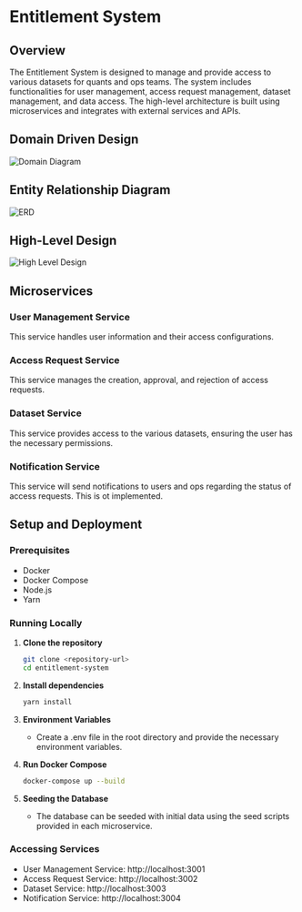 # Entitlement System

## Overview

The Entitlement System is designed to manage and provide access to various datasets for quants and ops teams. The system includes functionalities for user management, access request management, dataset management, and data access. The high-level architecture is built using microservices and integrates with external services and APIs.

## Domain Driven Design

![Domain Diagram](https://github.com/aneesh-semantic-computing/entitlements-system/assets/45017458/47dd5b1a-4971-4ac1-b11a-1b220cf423f5)


## Entity Relationship Diagram

![ERD](https://github.com/aneesh-semantic-computing/entitlements-system/assets/45017458/98b2bc1d-4d0f-4855-89d0-0a38633b8b4f)


## High-Level Design

![High Level Design](https://github.com/aneesh-semantic-computing/entitlements-system/assets/45017458/b8c2dafe-cab4-4041-bf6b-f438b5b65061)


## Microservices

### User Management Service

This service handles user information and their access configurations.

### Access Request Service

This service manages the creation, approval, and rejection of access requests.

### Dataset Service

This service provides access to the various datasets, ensuring the user has the necessary permissions.

### Notification Service

This service will send notifications to users and ops regarding the status of access requests. This is ot implemented.

## Setup and Deployment

### Prerequisites

- Docker
- Docker Compose
- Node.js
- Yarn

### Running Locally

1.   **Clone the repository**
      ```sh
      git clone <repository-url>
      cd entitlement-system
      ```
2.   **Install dependencies**
      ```sh
      yarn install
      ```
3.    **Environment Variables**
      - Create a .env file in the root directory and provide the necessary environment variables.

4.    **Run Docker Compose**
      ```sh
      docker-compose up --build
      ```
5.    **Seeding the Database**
        - The database can be seeded with initial data using the seed scripts provided in each microservice.

### Accessing Services
-  User Management Service: http://localhost:3001
-  Access Request Service: http://localhost:3002
-  Dataset Service: http://localhost:3003
-  Notification Service: http://localhost:3004

